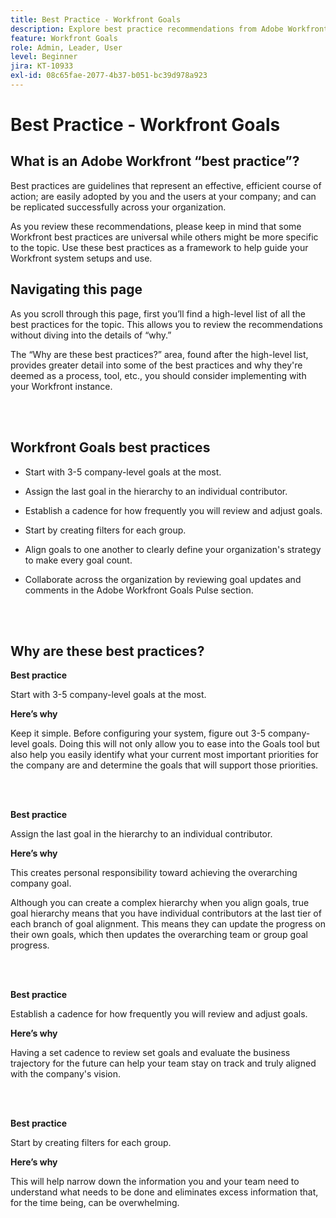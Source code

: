 ```yaml
---
title: Best Practice - Workfront Goals
description: Explore best practice recommendations from Adobe Workfront experts about setting up, managing, and using Workfront Goals.
feature: Workfront Goals
role: Admin, Leader, User
level: Beginner
jira: KT-10933
exl-id: 08c65fae-2077-4b37-b051-bc39d978a923
---
```

# Best Practice - Workfront Goals

## What is an Adobe Workfront “best practice”? 

Best practices are guidelines that represent an effective, efficient course of action; are easily adopted by you and the users at your company; and can be replicated successfully across your organization. 

As you review these recommendations, please keep in mind that some Workfront best practices are universal while others might be more specific to the topic. Use these best practices as a framework to help guide your Workfront system setups and use.

## Navigating this page 

As you scroll through this page, first you’ll find a high-level list of all the best practices for the topic. This allows you to review the recommendations without diving into the details of “why.” 

The “Why are these best practices?” area, found after the high-level list, provides greater detail into some of the best practices and why they're deemed as a process, tool, etc., you should consider implementing with your Workfront instance. 

</br>
</br>


## Workfront Goals best practices 

* Start with 3-5 company-level goals at the most. 

* Assign the last goal in the hierarchy to an individual contributor. 

* Establish a cadence for how frequently you will review and adjust goals. 

* Start by creating filters for each group. 

* Align goals to one another to clearly define your organization's strategy to make every goal count.

* Collaborate across the organization by reviewing goal updates and comments in the Adobe Workfront Goals Pulse section. 

</br>
</br>

## Why are these best practices? 

**Best practice**

Start with 3-5 company-level goals at the most. 



**Here’s why**

Keep it simple. Before configuring your system, figure out 3-5 company-level goals. Doing this will not only allow you to ease into the Goals tool but also help you easily identify what your current most important priorities for the company are and determine the goals that will support those priorities. 

</br>
</br>

**Best practice**

Assign the last goal in the hierarchy to an individual contributor. 



**Here’s why**

This creates personal responsibility toward achieving the overarching company goal.



Although you can create a complex hierarchy when you align goals, true goal hierarchy means that you have individual contributors at the last tier of each branch of goal alignment. This means they can update the progress on their own goals, which then updates the overarching team or group goal progress.

</br>
</br>


**Best practice**

Establish a cadence for how frequently you will review and adjust goals. 



**Here’s why**
 
Having a set cadence to review set goals and evaluate the business trajectory for the future can help your team stay on track and truly aligned with the company's vision. 


</br>
</br>

**Best practice**

Start by creating filters for each group.



**Here’s why**

This will help narrow down the information you and your team need to understand what needs to be done and eliminates excess information that, for the time being, can be overwhelming.
